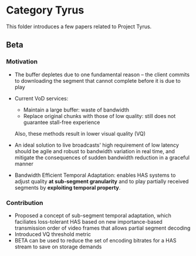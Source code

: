 # Category Tyrus

This folder introduces a few papers related to Project Tyrus.



## Beta

### Motivation

- The buffer depletes due to one fundamental reason – the client commits to downloading the segment that cannot complete before it is due to play

- Current VoD services:

  - Maintain a large buffer: waste of bandwidth
  - Replace original chunks with those of low quality: still does not guarantee stall-free experience

  Also, these methods result in lower visual quality (VQ)

- An ideal solution to live broadcasts' high requirement of low latency should be agile and robust to bandwidth variation in real time, and mitigate the consequences of sudden bandwidth reduction in a graceful manner

- Bandwidth Efficient Temporal Adaptation: enables HAS systems to adjust quality **at sub-segment granularity** and to play partially received segments by **exploiting temporal property**.



### Contribution

- Proposed a concept of sub-segment temporal adaptation, which faciliates loss-tolerant HAS based on new importance-based transmission order of video frames that allows partial segment decoding
- Introduced VQ threshold metric
- BETA can be used to reduce the set of encoding bitrates for a HAS stream to save on storage demands
